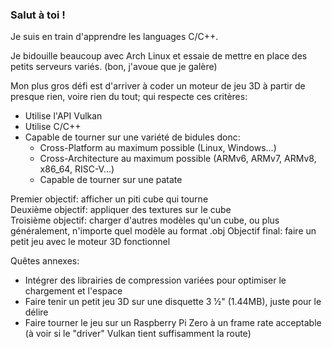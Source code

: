 ### Salut à toi !
Je suis en train d'apprendre les languages C/C++.

Je bidouille beaucoup avec Arch Linux et essaie de mettre en place des petits serveurs variés. (bon, j'avoue que je galère)

Mon plus gros défi est d'arriver à coder un moteur de jeu 3D à partir de presque rien, voire rien du tout; qui respecte ces critères:
- Utilise l'API Vulkan
- Utilise C/C++
- Capable de tourner sur une variété de bidules donc:
  - Cross-Platform au maximum possible (Linux, Windows...)
  - Cross-Architecture au maximum possible (ARMv6, ARMv7, ARMv8, x86_64, RISC-V...)
  - Capable de tourner sur une patate

Premier objectif: afficher un piti cube qui tourne  
Deuxième objectif: appliquer des textures sur le cube  
Troisième objectif: charger d'autres modèles qu'un cube, ou plus généralement, n'importe quel modèle au format .obj
Objectif final: faire un petit jeu avec le moteur 3D fonctionnel

Quêtes annexes: 
- Intégrer des librairies de compression variées pour optimiser le chargement et l'espace
- Faire tenir un petit jeu 3D sur une disquette 3 1⁄2" (1.44MB), juste pour le délire
- Faire tourner le jeu sur un Raspberry Pi Zero à un frame rate acceptable (à voir si le "driver" Vulkan tient suffisamment la route)
